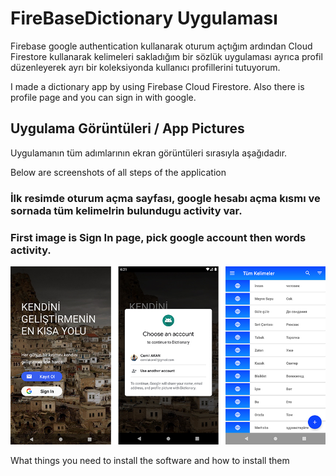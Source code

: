 # FireBaseDictionary Uygulaması

Firebase google authentication kullanarak oturum açtığım ardından Cloud Firestore kullanarak kelimeleri sakladığım bir sözlük uygulaması ayrıca profil düzenleyerek ayrı bir koleksiyonda kullanıcı profillerini tutuyorum.

I made a dictionary app by using Firebase Cloud Firestore. Also there is profile page and you can sign in with google.

## Uygulama Görüntüleri / App Pictures

Uygulamanın tüm adımlarının ekran görüntüleri sırasıyla aşağıdadır.

Below are screenshots of all steps of the application

### İlk resimde oturum açma sayfası, google hesabı açma kısmı ve sornada tüm kelimelrin bulundugu activity var.
### First image is Sign In page, pick google account then words activity.

![alt text](https://raw.githubusercontent.com/cemilakan/FireBaseDictionary/master/images/github_firebase-1.jpg)


What things you need to install the software and how to install them



